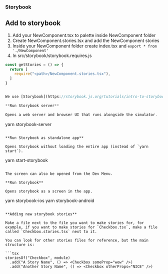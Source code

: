 ### Storybook

## Add to storybook

1. Add your NewComponent.tsx to palette inside NewComponent folder
2. Create NewComponent.stories.tsx and add the NewComponent stories
3. Inside your NewComponent folder create index.tsx and `export * from './NewComponent'`
4. In src/storybook/storybook.requires.js

```typescript
const getStories = () => {
  return [
    require("<path>/NewComponent.stories.tsx"),
  ]
}


We use [Storybook](https://storybook.js.org/tutorials/intro-to-storybook/react-native/en/get-started/) to build and display our UI components in isolation.

**Run Storybook server**

Opens a web server and browser UI that runs alongside the simulator.

```

yarn storybook-server

```

**Run Storybook as standalone app**

Opens Storybook without loading the entire app (instead of `yarn start`).

```

yarn start-storybook

```

The screen can also be opened from the Dev Menu.

**Run Storybook**

Opens storybook as a screen in the app.

```

yarn storybook-ios
yarn storybook-android

````

**Adding new storybook stories**

Make a file next to the file you want to make stories for, for example, if you want to make stories for `Checkbox.tsx`, make a file called `Checkbox.stories.tsx` next to it.

You can look for other stories files for reference, but the main structure is:

```tsx
storiesOf("Checkbox", module)
  .add("A Story Name", () => <Checkbox someProp="wow" />)
  .add("Another Story Name", () => <Checkbox otherProps="NICE" />)
````
